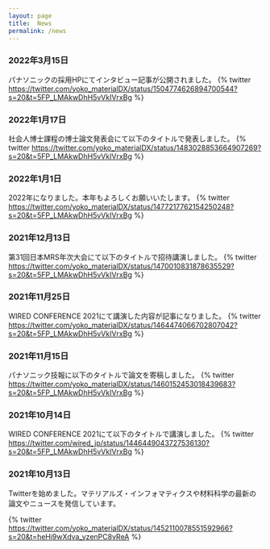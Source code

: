 ```yaml
---
layout: page
title:  News
permalink: /news
---
```


### 2022年3月15日
パナソニックの採用HPにてインタビュー記事が公開されました。
{% twitter https://twitter.com/yoko_materialDX/status/1504774626894700544?s=20&t=5FP_LMAkwDhH5vVkIVrxBg %}	

### 2022年1月17日
社会人博士課程の博士論文発表会にて以下のタイトルで発表しました。
{% twitter https://twitter.com/yoko_materialDX/status/1483028853664907269?s=20&t=5FP_LMAkwDhH5vVkIVrxBg %}	

### 2022年1月1日
2022年になりました。本年もよろしくお願いいたします。
{% twitter https://twitter.com/yoko_materialDX/status/1477217762154250248?s=20&t=5FP_LMAkwDhH5vVkIVrxBg %}

### 2021年12月13日
第31回日本MRS年次大会にて以下のタイトルで招待講演しました。
{% twitter https://twitter.com/yoko_materialDX/status/1470010831878635529?s=20&t=5FP_LMAkwDhH5vVkIVrxBg %}

### 2021年11月25日
WIRED CONFERENCE 2021にて講演した内容が記事になりました。
{% twitter https://twitter.com/yoko_materialDX/status/1464474066702807042?s=20&t=5FP_LMAkwDhH5vVkIVrxBg %}

### 2021年11月15日
パナソニック技報に以下のタイトルで論文を寄稿しました。
{% twitter https://twitter.com/yoko_materialDX/status/1460152453018439683?s=20&t=5FP_LMAkwDhH5vVkIVrxBg %}

### 2021年10月14日
WIRED CONFERENCE 2021にて以下のタイトルで講演しました。
{% twitter https://twitter.com/wired_jp/status/1446449043727536130?s=20&t=5FP_LMAkwDhH5vVkIVrxBg %}

### 2021年10月13日
Twitterを始めました。マテリアルズ・インフォマティクスや材料科学の最新の論文やニュースを発信しています。

{% twitter https://twitter.com/yoko_materialDX/status/1452110078551592966?s=20&t=heHj9wXdva_yzenPC8vReA %}	




